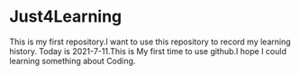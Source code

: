 # Just4Learning
This is my first repository.I want to use this repository to record my learning history.
Today is 2021-7-11.This is My first time to use github.I hope I could learning something about Coding.

